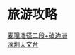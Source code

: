 # 旅游攻略

[麦理浩径二段+破边洲](./hongkongMacLehoseTrailGuide/outputGuide.md)  
[深圳天文台](./SZAstronomicalObservatory/guide.md)  
